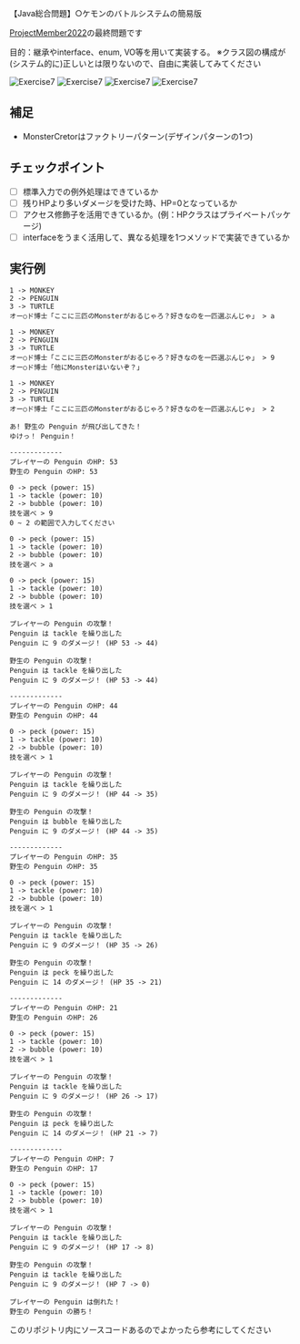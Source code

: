 【Java総合問題】○ケモンのバトルシステムの簡易版

[ProjectMember2022](https://github.com/fujiitomoko/ProjectMember2022Document)の最終問題です

目的：継承やinterface、enum, VO等を用いて実装する。
※クラス図の構成が(システム的に)正しいとは限りないので、自由に実装してみてください

![Exercise7](https://user-images.githubusercontent.com/73931800/198674135-fa6aac32-c2e8-43d5-a044-47364ea81147.png)
![Exercise7](https://user-images.githubusercontent.com/73931800/198861634-ea0426ed-cebb-4a23-8a25-b66e4c8d00df.png)
![Exercise7](https://user-images.githubusercontent.com/73931800/198674207-d70985fa-759a-4a8e-8faf-c75846d7760e.png)
![Exercise7](https://user-images.githubusercontent.com/73931800/198674228-e7885e6e-73be-4285-b5cd-852945ba3b65.png)

## 補足
- MonsterCretorはファクトリーパターン(デザインパターンの1つ)

## チェックポイント

- [ ] 標準入力での例外処理はできているか
- [ ] 残りHPより多いダメージを受けた時、HP=0となっているか
- [ ] アクセス修飾子を活用できているか。(例：HPクラスはプライベートパッケージ)
- [ ] interfaceをうまく活用して、異なる処理を1つメソッドで実装できているか

## 実行例

```shell
1 -> MONKEY
2 -> PENGUIN
3 -> TURTLE
オー○ド博士「ここに三匹のMonsterがおるじゃろ？好きなのを一匹選ぶんじゃ」 > a

1 -> MONKEY
2 -> PENGUIN
3 -> TURTLE
オー○ド博士「ここに三匹のMonsterがおるじゃろ？好きなのを一匹選ぶんじゃ」 > 9
オー○ド博士「他にMonsterはいないぞ？」

1 -> MONKEY
2 -> PENGUIN
3 -> TURTLE
オー○ド博士「ここに三匹のMonsterがおるじゃろ？好きなのを一匹選ぶんじゃ」 > 2

あ! 野生の Penguin が飛び出してきた！
ゆけっ！ Penguin！

-------------
プレイヤーの Penguin のHP: 53
野生の Penguin のHP: 53

0 -> peck (power: 15)
1 -> tackle (power: 10)
2 -> bubble (power: 10)
技を選べ > 9
0 ~ 2 の範囲で入力してください

0 -> peck (power: 15)
1 -> tackle (power: 10)
2 -> bubble (power: 10)
技を選べ > a

0 -> peck (power: 15)
1 -> tackle (power: 10)
2 -> bubble (power: 10)
技を選べ > 1

プレイヤーの Penguin の攻撃！
Penguin は tackle を繰り出した
Penguin に 9 のダメージ！ (HP 53 -> 44)

野生の Penguin の攻撃！
Penguin は tackle を繰り出した
Penguin に 9 のダメージ！ (HP 53 -> 44)

-------------
プレイヤーの Penguin のHP: 44
野生の Penguin のHP: 44

0 -> peck (power: 15)
1 -> tackle (power: 10)
2 -> bubble (power: 10)
技を選べ > 1

プレイヤーの Penguin の攻撃！
Penguin は tackle を繰り出した
Penguin に 9 のダメージ！ (HP 44 -> 35)

野生の Penguin の攻撃！
Penguin は bubble を繰り出した
Penguin に 9 のダメージ！ (HP 44 -> 35)

-------------
プレイヤーの Penguin のHP: 35
野生の Penguin のHP: 35

0 -> peck (power: 15)
1 -> tackle (power: 10)
2 -> bubble (power: 10)
技を選べ > 1

プレイヤーの Penguin の攻撃！
Penguin は tackle を繰り出した
Penguin に 9 のダメージ！ (HP 35 -> 26)

野生の Penguin の攻撃！
Penguin は peck を繰り出した
Penguin に 14 のダメージ！ (HP 35 -> 21)

-------------
プレイヤーの Penguin のHP: 21
野生の Penguin のHP: 26

0 -> peck (power: 15)
1 -> tackle (power: 10)
2 -> bubble (power: 10)
技を選べ > 1

プレイヤーの Penguin の攻撃！
Penguin は tackle を繰り出した
Penguin に 9 のダメージ！ (HP 26 -> 17)

野生の Penguin の攻撃！
Penguin は peck を繰り出した
Penguin に 14 のダメージ！ (HP 21 -> 7)

-------------
プレイヤーの Penguin のHP: 7
野生の Penguin のHP: 17

0 -> peck (power: 15)
1 -> tackle (power: 10)
2 -> bubble (power: 10)
技を選べ > 1

プレイヤーの Penguin の攻撃！
Penguin は tackle を繰り出した
Penguin に 9 のダメージ！ (HP 17 -> 8)

野生の Penguin の攻撃！
Penguin は tackle を繰り出した
Penguin に 9 のダメージ！ (HP 7 -> 0)

プレイヤーの Penguin は倒れた！
野生の Penguin の勝ち！
```

このリポジトリ内にソースコードあるのでよかったら参考にしてください
